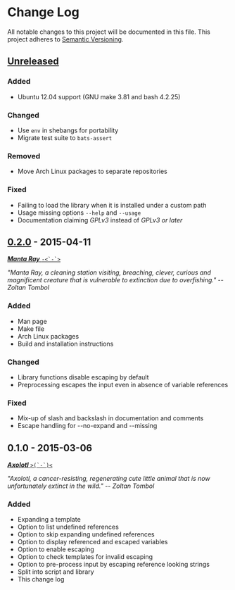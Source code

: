 # Change Log

All notable changes to this project will be documented in this file.
This project adheres to [Semantic Versioning](http://semver.org/).


## [Unreleased]

### Added

- Ubuntu 12.04 support (GNU make 3.81 and bash 4.2.25)

### Changed

- Use `env` in shebangs for portability
- Migrate test suite to `bats-assert`

### Removed

- Move Arch Linux packages to separate repositories

### Fixed

- Failing to load the library when it is installed under a custom path
- Usage missing options `--help` and `--usage`
- Documentation claiming *GPLv3* instead of *GPLv3 or later*


## [0.2.0] - 2015-04-11

[***Manta Ray*** ``-<`-`>``](https://en.wikipedia.org/wiki/Manta_ray)

*"Manta Ray, a cleaning station visiting, breaching, clever, curious and
magnificent creature that is vulnerable to extinction due to
overfishing." -- Zoltan Tombol*

### Added

- Man page
- Make file
- Arch Linux packages
- Build and installation instructions

### Changed

- Library functions disable escaping by default
- Preprocessing escapes the input even in absence of variable references

### Fixed

- Mix-up of slash and backslash in documentation and comments
- Escape handling for --no-expand and --missing

## 0.1.0 - 2015-03-06

[***Axolotl*** ``>(`-`)<``](https://en.wikipedia.org/wiki/Axolotl)

*"Axolotl, a cancer-resisting, regenerating cute little animal that is
now unfortunately extinct in the wild." -- Zoltan Tombol*

### Added

- Expanding a template
- Option to list undefined references
- Option to skip expanding undefined references
- Option to display referenced and escaped variables
- Option to enable escaping
- Option to check templates for invalid escaping
- Option to pre-process input by escaping reference looking strings
- Split into script and library
- This change log


[Unreleased]: https://github.com/ztombol/varrick/compare/v0.2.0...HEAD
[0.2.0]: https://github.com/ztombol/varrick/compare/v0.1.0...v0.2.0
